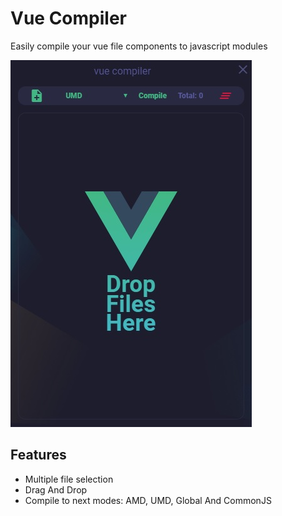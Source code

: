 # Vue Compiler
Easily compile your vue file components to javascript modules

![screenshot](./others/screenshot1.jpg)

## Features
* Multiple file selection
* Drag And Drop
* Compile to next modes: AMD, UMD, Global And CommonJS